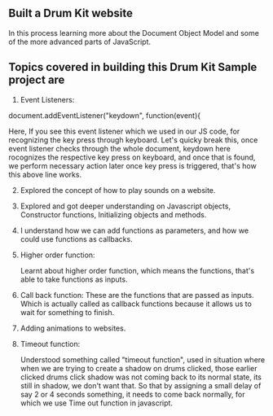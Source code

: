## Built a Drum Kit website
In this process learning more about the Document Object Model and some of the more advanced parts of JavaScript.

## Topics covered in building this Drum Kit Sample project are

1. Event Listeners:
    
document.addEventListener("keydown", function(event){

Here, If you see this event listener which we used in our JS code, for recognizing the key press through keyboard.
Let's quicky break this, once event listener checks through the whole document, keydown here rocognizes the respective key press on keyboard, and once that is found, we perform necessary action later once key press is triggered, that's how this above line works.

2. Explored the concept of how to play sounds on a website.
3. Explored and got deeper understanding on Javascript objects, Constructor functions, Initializing objects and methods.
4. I understand how we can add functions as parameters, and how we could use functions as callbacks.
5. Higher order function:

    Learnt about higher order function, which means the functions, that's able to take functions as inputs.

6. Call back function:
These are the functions that are passed as inputs. Which is actually called as callback functions because it allows us to wait for something to finish.

7. Adding animations to websites.

8. Timeout function:

    Understood something called "timeout function", used in situation where when we are trying to create a shadow on drums clicked, those earlier clicked drums click shadow was not coming back to its normal state, its still in shadow, we don't want that. So that by assigning a small delay of say 2 or 4 seconds something, it needs to come back normally, for which we use Time out function in javascript.